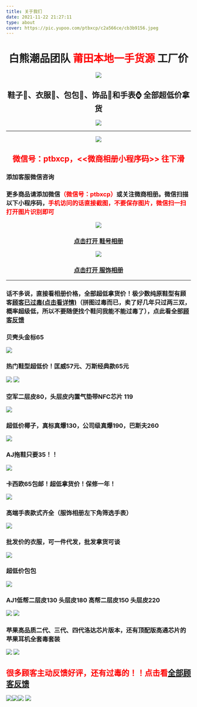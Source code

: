 ```yaml
---
title: 关于我们
date: 2021-11-22 21:27:11
type: about
cover: https://pic.yupoo.com/ptbxcp/c2a566ce/cb3b9156.jpeg
---
```

# <center>白熊潮品团队 <font color=red >莆田本地一手货源</font> 工厂价</center>

<div align='center'><img src='https://pic.yupoo.com/ptbxcp/9b1bd89f/small.png' /></div>

## <center>鞋子👟、衣服👕、包包🎒、饰品💍和手表⌚ 全部超低价拿货</center>

<div align='center'><img src='https://pic.yupoo.com/ptbxcp/d1197360/6ba4d4b1.png' /></div>

---

<div align='center'><img src='https://pic.yupoo.com/ptbxcp/8a833439/cb770df0.png' /></div>

## <center><font color=red >微信号：ptbxcp，<<微商相册小程序码>> 往下滑</font> </center>

### 添加客服微信咨询
### 更多商品请添加微信<font color=red bold>（微信号：ptbxcp）</font>或关注微商相册。微信扫描以下小程序码，<font color=red bold>手机访问的话直接截图，不要保存图片，微信扫一扫打开图片识别即可</font>

<div align='center'><img src='https://pic.yupoo.com/ptbxcp/ea121d6a/433ef5ff.png' /></div>

### <center>[点击打开 鞋号相册](https://s.wsxc.cn/jNyy0F)</center>

<div align='center'><img src='https://pic.yupoo.com/ptbxcp/55f01c86/c3be1795.png' /></div>

### <center>[点击打开 服饰相册](https://s.wsxc.cn/pMhiui)</center>

---

### 话不多说，直接看相册价格，全部超低拿货价！极少数纯原鞋型有顾客[顾客已过毒(点击看详情)](../2020/12/18/AJ11高帮康扣顶级纯原过毒！！！/)（拼图过毒而已，卖了好几年只过两三双，概率超级低，所以不要随便找个鞋问我能不能过毒了），点此看全部[顾客反馈](../categories/顾客反馈/)

### 贝壳头金标65
![](https://pic.yupoo.com/ptbxcp/29c2a6ee/4f8ca515.jpeg)


### 热门鞋型超低价！匡威57元、万斯经典款65元
![](https://pic.yupoo.com/ptbxcp/68b0f51f/c34d112a.jpeg)
![](https://pic.yupoo.com/ptbxcp/1630e974/f6d73192.jpeg)

### 空军二层皮80，头层皮内置气垫带NFC芯片 119
![](https://pic.yupoo.com/ptbxcp/d8367c0e/c8008548.jpeg)

### 超低价椰子，真标真爆130，公司级真爆190，巴斯夫260

![](https://pic.yupoo.com/ptbxcp/699fce92/cce4b168.jpeg)

### AJ拖鞋只要35！！
![](https://pic.yupoo.com/ptbxcp/5ad247fb/eae0ea28.jpeg)

### 卡西欧65包邮！超低拿货价！保修一年！
![](https://pic.yupoo.com/ptbxcp/14b0a87c/aa07a1e0.png)

### 高端手表款式齐全（服饰相册左下角筛选手表）
![](http://pic.yupoo.com/ptbxcp/880ac58a/efd803e5.png)


### 批发价的衣服，可一件代发，批发拿货可谈
![](https://pic.yupoo.com/ptbxcp/1e7eafd1/7d5b7423.png)

### 超低价包包
![](https://pic.yupoo.com/ptbxcp/1e2296ca/542c1dea.jpeg)

### AJ1低帮二层皮130 头层皮180 高帮二层皮150 头层皮220
![](https://pic.yupoo.com/ptbxcp/9b6a0151/9b5b1a3a.jpeg)
![](https://pic.yupoo.com/ptbxcp/61ce2f88/96548b2b.jpeg)

### 苹果高品质二代、三代、四代洛达芯片版本，还有顶配版高通芯片的苹果耳机全套毒套装
![](http://pic.yupoo.com/ptbxcp/69f08e56/37a6931e.png)
![](http://pic.yupoo.com/ptbxcp/8091924f/054d3ecb.png)

## <font color=red >很多顾客主动反馈好评，还有过毒的！！点击看[全部顾客反馈](../categories/顾客反馈/)</font> 
![](https://pic.yupoo.com/ptbxcp/c2a566ce/cb3b9156.jpeg)![](https://pic.yupoo.com/ptbxcp/24b327f4/b9dca257.jpeg)![](https://pic.yupoo.com/ptbxcp/4d6ee694/a8b78be5.jpeg)
![](https://pic.yupoo.com/ptbxcp/dd807636/63529f2f.jpeg)







